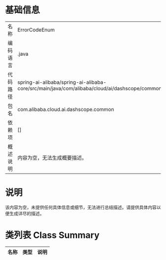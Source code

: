 # 基础信息

|      |      |
|------|------|
| 名称 | ErrorCodeEnum |
| 编码语言 | .java |
| 代码路径 | spring-ai-alibaba/spring-ai-alibaba-core/src/main/java/com/alibaba/cloud/ai/dashscope/common/ErrorCodeEnum.java |
| 包名 | com.alibaba.cloud.ai.dashscope.common |
| 依赖项 | [] |
| 概述说明 | 内容为空，无法生成概要描述。 |

# 说明

该内容为空，未提供任何具体信息或细节，无法进行总结描述。请提供具体内容以便生成详尽的描述。

# 类列表 Class Summary

| 名称   | 类型  | 说明 |
|-------|------|-------------|




